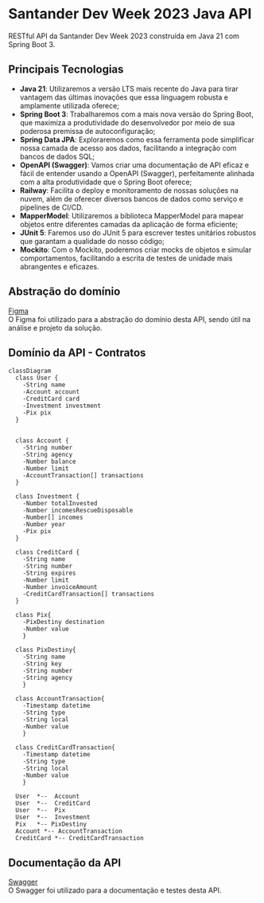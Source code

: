 # Santander Dev Week 2023 Java API

RESTful API da Santander Dev Week 2023 construída em Java 21 com Spring Boot 3.

## Principais Tecnologias
 - **Java 21**: Utilizaremos a versão LTS mais recente do Java para tirar vantagem das últimas inovações que essa linguagem robusta e amplamente utilizada oferece;
 - **Spring Boot 3**: Trabalharemos com a mais nova versão do Spring Boot, que maximiza a produtividade do desenvolvedor por meio de sua poderosa premissa de autoconfiguração;
 - **Spring Data JPA**: Exploraremos como essa ferramenta pode simplificar nossa camada de acesso aos dados, facilitando a integração com bancos de dados SQL;
 - **OpenAPI (Swagger)**: Vamos criar uma documentação de API eficaz e fácil de entender usando a OpenAPI (Swagger), perfeitamente alinhada com a alta produtividade que o Spring Boot oferece;
 - **Railway**: Facilita o deploy e monitoramento de nossas soluções na nuvem, além de oferecer diversos bancos de dados como serviço e pipelines de CI/CD.
 - **MapperModel**: Utilizaremos a biblioteca MapperModel para mapear objetos entre diferentes camadas da aplicação de forma eficiente;
 - **JUnit 5**: Faremos uso do JUnit 5 para escrever testes unitários robustos que garantam a qualidade do nosso código;
 - **Mockito**: Com o Mockito, poderemos criar mocks de objetos e simular comportamentos, facilitando a escrita de testes de unidade mais abrangentes e eficazes.

## Abstração do domínio 
[Figma](https://www.figma.com/file/cdryxczFtFlledgPmqmXr1/Aplicativo-Banco-Community?type=design&mode=design&t=zSFbowLuxkJkvYhk-1)   
O Figma foi utilizado para a abstração do domínio desta API, sendo útil na análise e projeto da solução.

## Domínio da API - Contratos

```mermaid
classDiagram
  class User {
    -String name
    -Account account
    -CreditCard card
    -Investment investment
    -Pix pix
  }


  class Account {
    -String number
    -String agency
    -Number balance
    -Number limit
    -AccountTransaction[] transactions
  }

  class Investment {
    -Number totalInvested
    -Number incomesRescueDisposable
    -Number[] incomes
    -Number year
    -Pix pix
  }
  
  class CreditCard {
    -String name
    -String number
    -String expires
    -Number limit
    -Number invoiceAmount
    -CreditCardTransaction[] transactions
  }

  class Pix{
    -PixDestiny destination
    -Number value
    }

  class PixDestiny{
    -String name
    -String key
    -String number
    -String agency
    }

  class AccountTransaction{
    -Timestamp datetime
    -String type
    -String local
    -Number value
    }

  class CreditCardTransaction{
    -Timestamp datetime
    -String type
    -String local
    -Number value
    }

  User  *--  Account
  User  *--  CreditCard
  User  *--  Pix
  User  *--  Investment
  Pix   *-- PixDestiny
  Account *-- AccountTransaction
  CreditCard *-- CreditCardTransaction
```

## Documentação da API
[Swagger](#app/swagger-ui.html)    
O Swagger foi utilizado para a documentação e testes desta API.

